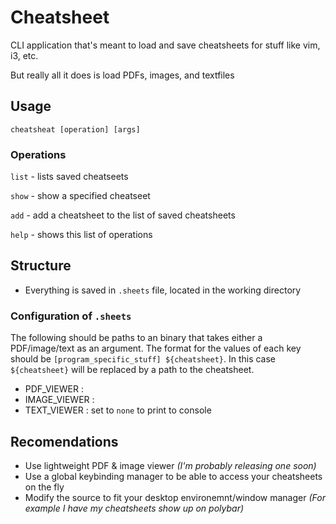 # Cheatsheet
CLI application that's meant to load and save cheatsheets for stuff like vim, i3, etc.

But really all it does is load PDFs, images, and textfiles

## Usage
`cheatsheat [operation] [args]`

### Operations
`list` - lists saved cheatseets

`show` - show a specified cheatseet

`add` - add a cheatsheet to the list of saved cheatsheets 

`help` - shows this list of operations

## Structure
- Everything is saved in `.sheets` file, located in the working directory

### Configuration of `.sheets`

The following should be paths to an binary that takes either a PDF/image/text as an argument. The format for the values of each key should be `[program_specific_stuff] ${cheatsheet}`. In this case `${cheatsheet}` will be replaced by a path to the cheatsheet. 
- PDF_VIEWER : 
- IMAGE_VIEWER : 
- TEXT_VIEWER : set to `none` to print to console

## Recomendations
- Use lightweight PDF & image viewer _(I'm probably releasing one soon)_
- Use a global keybinding manager to be able to access your cheatsheets on the fly
- Modify the source to fit your desktop environemnt/window manager _(For example I have my cheatsheets show up on polybar)_
